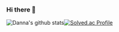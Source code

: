 ### Hi there 👋

![Danna's github stats](https://github-readme-stats.vercel.app/api?username=Daeun-Danna-Lee&show_icons=true)[![Solved.ac Profile](http://mazassumnida.wtf/api/v2/generate_badge?boj=hub0720)](https://solved.ac/hub0720/)
<!--
**Daeun-Danna-Lee/Daeun-Danna-Lee** is a ✨ _special_ ✨ repository because its `README.md` (this file) appears on your GitHub profile.

Here are some ideas to get you started:

- 🔭 I’m currently working on ...
- 🌱 I’m currently learning ...
- 👯 I’m looking to collaborate on ...
- 🤔 I’m looking for help with ...
- 💬 Ask me about ...
- 📫 How to reach me: ...
- 😄 Pronouns: ...
- ⚡ Fun fact: ...
-->

